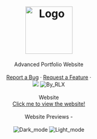 <h1 align="center">
  <a href="https://github.com/RLX-OP/rlx-op.github.io.git">
    <img src="https://rlx-op/rlx-op.github.io/assets/images/rlx.png" alt="Logo" width="125" height="125">
  </a>
</h1>

<div align="center">
  Advanced Portfolio Website
  <br />
  <br />
  <a href="https://github.com/RLX-OP/rlx-op.github.io/issues/new?assignees=&labels=bug&title=bug%3A+">Report a Bug</a>
  ·
  <a href="https://github.com/RLX-OP/rlx-op.github.io/issues/new?assignees=&labels=enhancement&title=request%3A+">Request a Feature</a>
  ·
  <br />
    <a href="https://www.buymeacoffee.com/rlxop"><img src="https://img.buymeacoffee.com/button-api/?text=Buy me a coffee&emoji=&slug=rlxop&button_colour=FFDD00&font_colour=000000&font_family=Cookie&outline_colour=000000&coffee_colour=ffffff"></a>
    <img src="https://img.shields.io/badge/made%20with%20%E2%99%A5%20by-RLX-ff1414.svg?style=flat-square" alt="By_RLX">
</div>
  <br />

<div align="center">
  Website
  <br />
  <a href="https://rlx-op.github.io/">Click me to view the website!</a>
</div>
  <br />
<div align="center">
    Website Previews -
<br />
<br />
    <img src="https://user-images.githubusercontent.com/82745607/146182518-485c245a-aba6-43b1-b749-61c84fb7fa64.png" alt="Dark_mode">
    <img src="https://user-images.githubusercontent.com/82745607/146182607-e9c54143-f1b1-41e2-b366-b114a9bd84b4.png" alt="Light_mode">
</div>
